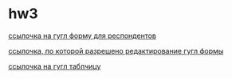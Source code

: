 # hw3
[ссылочка на гугл форму для респондентов](https://docs.google.com/forms/d/e/1FAIpQLSd5pPnIZmGgjXbfUY78D4LmrlqCrPq5uN0Sa--_M9yFR6_Lwg/viewform?usp=sf_link)


[ссылочка, по которой разрешено редактирование гугл формы](https://docs.google.com/forms/d/1T1JkUF2bfLUTR90RCxZ8H_-Cmda_Bgl78vLlAc8qouY/edit?usp=sharing)

[ссылочка на гугл таблчицу](https://docs.google.com/spreadsheets/d/1Ibit6-MMmrZt_iyycsWZKNyK-fUTVzHyy26m1XkCA0o/edit#gid=231898947)
